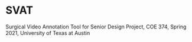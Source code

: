 # SVAT
Surgical Video Annotation Tool for Senior Design Project, COE 374, Spring 2021, University of Texas at Austin
